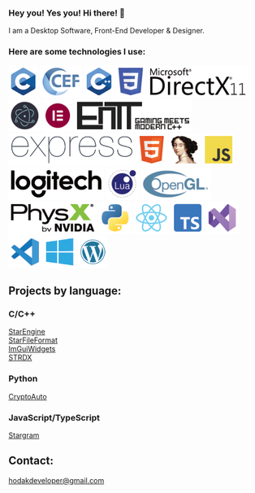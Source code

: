 ### Hey you! Yes you! Hi there! 👋
I am a Desktop Software, Front-End Developer & Designer.
### Here are some technologies I use:
[![](/imgs/c.png)](https://en.wikipedia.org/wiki/C_(programming_language))
[![](/imgs/cef.png)](https://github.com/chromiumembedded/cef)
[![](/imgs/cpp.png)](https://sk.wikipedia.org/wiki/C%2B%2B)
[![](/imgs/css.png)](https://en.wikipedia.org/wiki/CSS)
[![](/imgs/directx_11.png)](https://learn.microsoft.com/en-us/windows/win32/direct3d11/how-to-use-direct3d-11)
[![](/imgs/electron.png)](https://www.electronjs.org/)
[![](/imgs/elementor.png)](https://elementor.com/)
[![](/imgs/entt.png)](https://github.com/skypjack/entt)
[![](/imgs/express.png)](https://expressjs.com/)
[![](/imgs/html.png)](https://en.wikipedia.org/wiki/HTML)
[![](/imgs/ida.png)](https://hex-rays.com/)
[![](/imgs/js.png)](https://en.wikipedia.org/wiki/JavaScript)
[![](/imgs/logitech.png)](https://www.logitechg.com/en-eu/innovation/developer-lab.html)
[![](/imgs/lua.png)](https://www.lua.org/)
[![](/imgs/opengl.png)](https://www.opengl.org/)
[![](/imgs/physx.png)](https://developer.nvidia.com/physx-sdk)
[![](/imgs/python.png)](https://www.python.org/)
[![](/imgs/react.png)](https://react.dev/)
[![](/imgs/typescript.png)](https://www.typescriptlang.org/)
[![](/imgs/vs.png)](https://visualstudio.microsoft.com/)
[![](/imgs/vsc.png)](https://code.visualstudio.com/)
[![](/imgs/windows_api.png)](https://learn.microsoft.com/en-us/windows/win32/)
[![](/imgs/wordpress.png)](https://wordpress.com/)

## Projects by language:

### C/C++
[StarEngine](https://github.com/HODAKdev/StarEngine) \
[StarFileFormat](https://github.com/HODAKdev/StarFileFormat) \
[ImGuiWidgets](https://github.com/HODAKdev/ImGuiWidgets) \
[STRDX](https://github.com/HODAKdev/STRDX)

### Python
[CryptoAuto](https://github.com/HODAKdev/CryptoAuto)

### JavaScript/TypeScript
[Stargram](https://github.com/HODAKdev/Stargram)

## Contact:
hodakdeveloper@gmail.com
